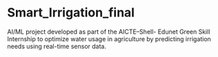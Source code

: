 # Smart_Irrigation_final
AI/ML project developed as part of the AICTE–Shell- Edunet Green Skill Internship to optimize water usage in agriculture by predicting irrigation needs using real-time sensor data.
